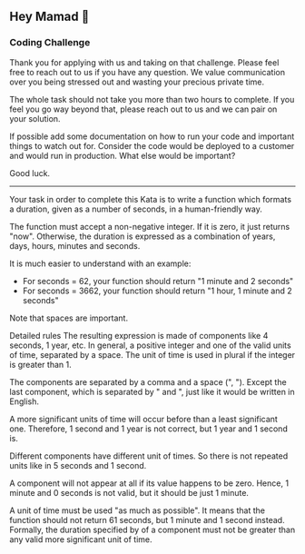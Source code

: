 ## Hey Mamad 👋
### Coding Challenge

Thank you for applying with us and taking on that challenge. Please feel free to reach out to us if you have any question. We value communication over you being stressed out and wasting your precious private time.

The whole task should not take you more than two hours to complete. If you feel you go way beyond that, please reach out to us and we can pair on your solution.

If possible add some documentation on how to run your code and important things to watch out for. Consider the code would be deployed to a customer and would run in production. What else would be important?

Good luck.

---

Your task in order to complete this Kata is to write a function which formats a duration, given as a number of seconds, in a human-friendly way.

The function must accept a non-negative integer. If it is zero, it just returns "now". Otherwise, the duration is expressed as a combination of years, days, hours, minutes and seconds.

It is much easier to understand with an example:

- For seconds = 62, your function should return 
    "1 minute and 2 seconds"
- For seconds = 3662, your function should return
    "1 hour, 1 minute and 2 seconds"

Note that spaces are important.

Detailed rules
The resulting expression is made of components like 4 seconds, 1 year, etc. In general, a positive integer and one of the valid units of time, separated by a space. The unit of time is used in plural if the integer is greater than 1.

The components are separated by a comma and a space (", "). Except the last component, which is separated by " and ", just like it would be written in English.

A more significant units of time will occur before than a least significant one. Therefore, 1 second and 1 year is not correct, but 1 year and 1 second is.

Different components have different unit of times. So there is not repeated units like in 5 seconds and 1 second.

A component will not appear at all if its value happens to be zero. Hence, 1 minute and 0 seconds is not valid, but it should be just 1 minute.

A unit of time must be used "as much as possible". It means that the function should not return 61 seconds, but 1 minute and 1 second instead. Formally, the duration specified by of a component must not be greater than any valid more significant unit of time.
